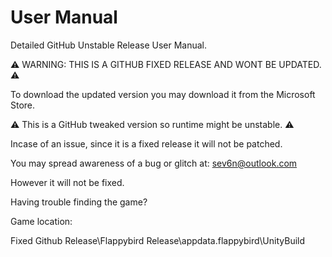 # User Manual
Detailed GitHub Unstable Release User Manual.

⚠ WARNING: THIS IS A GITHUB FIXED RELEASE AND WONT BE UPDATED. ⚠

To download the updated version you may download it from the
Microsoft Store.

⚠ This is a GitHub tweaked version so runtime might be unstable. ⚠

Incase of an issue, since it is a fixed release it will not be patched.

You may spread awareness of a bug or glitch at: sev6n@outlook.com

However it will not be fixed.

Having trouble finding the game?


Game location:

Fixed Github Release\Flappybird Release\appdata\.flappybird\UnityBuild
